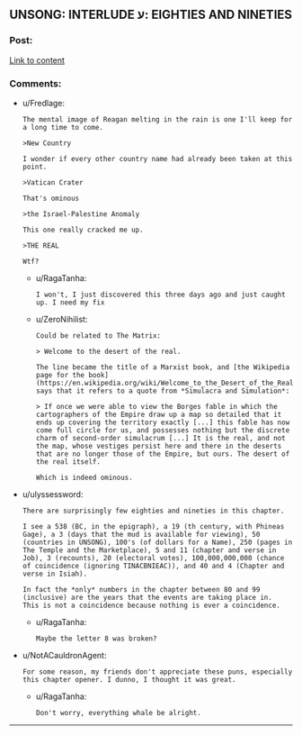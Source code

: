 ## UNSONG: INTERLUDE ע‎: EIGHTIES AND NINETIES

### Post:

[Link to content](http://unsongbook.com/interlude-%D7%A2%E2%80%8E-eighties-and-nineties/)

### Comments:

- u/Fredlage:
  ```
  The mental image of Reagan melting in the rain is one I'll keep for a long time to come.

  >New Country

  I wonder if every other country name had already been taken at this point. 

  >Vatican Crater

  That's ominous 

  >the Israel-Palestine Anomaly

  This one really cracked me up.

  >THE REAL

  Wtf?
  ```

  - u/RagaTanha:
    ```
    I won't, I just discovered this three days ago and just caught up. I need my fix
    ```

  - u/ZeroNihilist:
    ```
    Could be related to The Matrix:

    > Welcome to the desert of the real.

    The line became the title of a Marxist book, and [the Wikipedia page for the book](https://en.wikipedia.org/wiki/Welcome_to_the_Desert_of_the_Real) says that it refers to a quote from *Simulacra and Simulation*:

    > If once we were able to view the Borges fable in which the cartographers of the Empire draw up a map so detailed that it ends up covering the territory exactly [...] this fable has now come full circle for us, and possesses nothing but the discrete charm of second-order simulacrum [...] It is the real, and not the map, whose vestiges persist here and there in the deserts that are no longer those of the Empire, but ours. The desert of the real itself.

    Which is indeed ominous.
    ```

- u/ulyssessword:
  ```
  There are surprisingly few eighties and nineties in this chapter.  

  I see a 538 (BC, in the epigraph), a 19 (th century, with Phineas Gage), a 3 (days that the mud is available for viewing), 50 (countries in UNSONG), 100's (of dollars for a Name), 250 (pages in The Temple and the Marketplace), 5 and 11 (chapter and verse in Job), 3 (recounts), 20 (electoral votes), 100,000,000,000 (chance of coincidence (ignoring TINACBNIEAC)), and 40 and 4 (Chapter and verse in Isiah).

  In fact the *only* numbers in the chapter between 80 and 99 (inclusive) are the years that the events are taking place in.  This is not a coincidence because nothing is ever a coincidence.
  ```

  - u/RagaTanha:
    ```
    Maybe the letter 8 was broken?
    ```

- u/NotACauldronAgent:
  ```
  For some reason, my friends don't appreciate these puns, especially this chapter opener. I dunno, I thought it was great.
  ```

  - u/RagaTanha:
    ```
    Don't worry, everything whale be alright.
    ```

---

